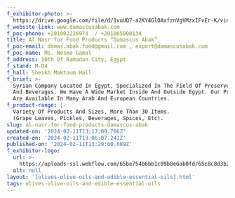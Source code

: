 ```yaml
---
f_exhibitor-photo: >-
  https://drive.google.com/file/d/1vuUQ7-a2KY4GlOAxfznVgVMzxIFvEr-K/view?usp=drive_link
f_website-link: www.damascusabak.com
f_poc-phone: +201002226974  / +201005000134
title: Al Nasr for Food Products “Damascus Abak”
f_poc-email: damas.abak.food@gmail.com , export@damascusabak.com
f_poc-name: Ms. Nesma Gamal
f_address: 10th Of Ramadan City, Egypt
f_stand: M-D4
f_hall: Sheikh Maktoum Hall
f_brief: >-
  Syrian Company Located In Egypt, Specialized In The Field Of Preserved Food
  And Beverages. We Have A Wide Market Inside And Outside Egypt. Our Products
  Are Available In Many Arab And European Countries.
f_product-range: |-
  Variety Of Products And Sizes, More Than 30 Items.
  (Grape Leaves, Pickles, Beverages, Spices, Etc).
slug: al-nasr-for-food-products-damascus-abak
updated-on: '2024-02-11T13:17:09.786Z'
created-on: '2024-02-11T13:06:07.241Z'
published-on: '2024-02-11T13:29:00.689Z'
f_exhibitor-logo:
  url: >-
    https://uploads-ssl.webflow.com/65be754b6bb1c09b8e6ab0fd/65c8c8d3b28fe27c7769637f_Al%20Nasr%20For%20Food%20Products%20%E2%80%9CDAMASCUS%20ABAK%E2%80%9D%20Logo%20.jpeg
  alt: null
layout: '[olives-olive-oils-and-edible-essential-oils].html'
tags: olives-olive-oils-and-edible-essential-oils
---
```



